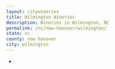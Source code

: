 ```yaml
---
layout: citywineries
title: Wilmington Wineries
description: Wineries in Wilmington, NC
permalink: /nc/new-hanover/wilmington/
state: nc
county: new hanover
city: wilmington
---
```

-
